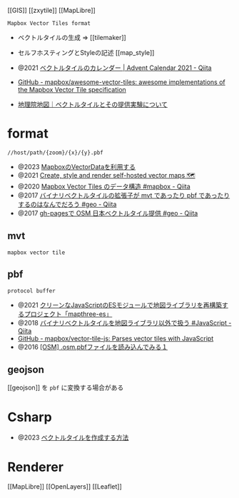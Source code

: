 [[GIS]] [[zxytile]] [[MapLibre]]

`Mapbox Vector Tiles format`

- ベクトルタイルの生成 => [[tilemaker]]
- セルフホスティングとStyleの記述 [[map_style]]

- @2021 [ベクトルタイルのカレンダー | Advent Calendar 2021 - Qiita](https://qiita.com/advent-calendar/2021/vt)

- [GitHub - mapbox/awesome-vector-tiles: awesome implementations of the Mapbox Vector Tile specification](https://github.com/mapbox/awesome-vector-tiles)
- [地理院地図｜ベクトルタイルとその提供実験について](https://maps.gsi.go.jp/development/vt.html)

# format
`//host/path/{zoom}/{x}/{y}.pbf`

- @2023 [MapboxのVectorDataを利用する](https://zenn.dev/mapbox_japan/articles/02201124476d84)
- @2021 [Create, style and render self-hosted vector maps 🗺](https://blog.tmlmt.com/create-style-and-render-self-hosted-vector-maps/)
- @2020 [Mapbox Vector Tiles のデータ構造 #mapbox - Qiita](https://qiita.com/yuskesuzki@github/items/9ba9c65160e525b08d0e)
- @2017 [バイナリベクトルタイルの拡張子が mvt であったり pbf であったりするのはなんでだろう #geo - Qiita](https://qiita.com/hfu/items/69fbe24be92654f634da)
- @2017 [gh-pagesで OSM 日本ベクトルタイル提供 #geo - Qiita](https://qiita.com/hfu/items/e7c0318bba67827d4327)

## mvt
`mapbox vector tile`

## pbf
`protocol buffer`

- @2021 [クリーンなJavaScriptのESモジュールで地図ライブラリを再構築するプロジェクト「mapthree-es」](https://fukuno.jig.jp/3207)
- @2018 [バイナリベクトルタイルを地図ライブラリ以外で扱う #JavaScript - Qiita](https://qiita.com/cieloazul310/items/32d692a95b87b113bf35)
- [GitHub - mapbox/vector-tile-js: Parses vector tiles with JavaScript](https://github.com/mapbox/vector-tile-js)
- @2016 [[OSM] .osm.pbfファイルを読み込んでみる１](https://code-house.jp/2016/10/18/osmpbf1/)

## geojson
[[geojson]] を `pbf` に変換する場合がある

# Csharp
- @2023 [ベクトルタイルを作成する方法](https://zenn.dev/yumori/articles/93289d07e8551c)

# Renderer
[[MapLibre]]
[[OpenLayers]]
[[Leaflet]]
